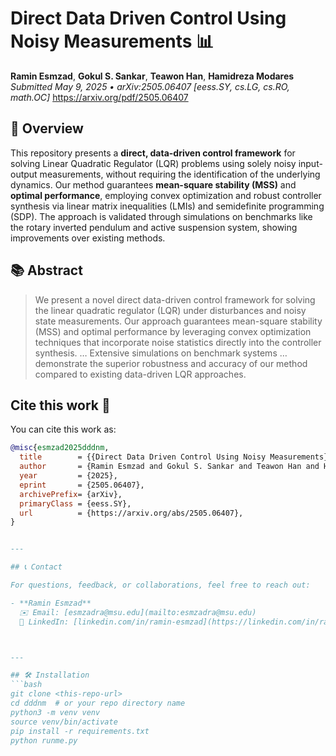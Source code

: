 # Direct Data Driven Control Using Noisy Measurements 📊

**Ramin Esmzad**, **Gokul S. Sankar**, **Teawon Han**, **Hamidreza Modares**  
*Submitted May 9, 2025 • arXiv:2505.06407 [eess.SY, cs.LG, cs.RO, math.OC]*
https://arxiv.org/pdf/2505.06407




## 🚀 Overview
This repository presents a **direct, data-driven control framework** for solving Linear Quadratic Regulator (LQR) problems using solely noisy input-output measurements, without requiring the identification of the underlying dynamics. Our method guarantees **mean-square stability (MSS)** and **optimal performance**, employing convex optimization and robust controller synthesis via linear matrix inequalities (LMIs) and semidefinite programming (SDP). The approach is validated through simulations on benchmarks like the rotary inverted pendulum and active suspension system, showing improvements over existing methods. 

## 📚 Abstract
> We present a novel direct data-driven control framework for solving the linear quadratic regulator (LQR) under disturbances and noisy state measurements. Our approach guarantees mean-square stability (MSS) and optimal performance by leveraging convex optimization techniques that incorporate noise statistics directly into the controller synthesis. … Extensive simulations on benchmark systems … demonstrate the superior robustness and accuracy of our method compared to existing data-driven LQR approaches. 

## Cite this work 📄

You can cite this work as:

```bibtex
@misc{esmzad2025dddnm,
  title        = {{Direct Data Driven Control Using Noisy Measurements}},
  author       = {Ramin Esmzad and Gokul S. Sankar and Teawon Han and Hamidreza Modares},
  year         = {2025},
  eprint       = {2505.06407},
  archivePrefix= {arXiv},
  primaryClass = {eess.SY},
  url          = {https://arxiv.org/abs/2505.06407},
}


---

## 📞 Contact

For questions, feedback, or collaborations, feel free to reach out:

- **Ramin Esmzad**  
  ✉️ Email: [esmzadra@msu.edu](mailto:esmzadra@msu.edu)  
  🔗 LinkedIn: [linkedin.com/in/ramin-esmzad](https://linkedin.com/in/ramin-esmzad)  



---

## 🛠️ Installation
```bash
git clone <this-repo-url>
cd dddnm  # or your repo directory name
python3 -m venv venv
source venv/bin/activate 
pip install -r requirements.txt
python runme.py

